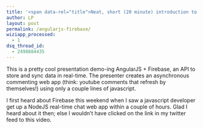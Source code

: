 ```yaml
---
title: '<span data-rel="title">Neat, short (20 minute) introduction to AngularJS + Firebase</span>'
author: LP
layout: post
permalink: /angularjs-firebase/
wiziapp_processed:
  - 1
dsq_thread_id:
  - 2498884435
---
```


<p>
  This is a pretty cool presentation demo-ing AngularJS + Firebase, an API to store and sync data in real-time. The presenter creates an asynchronous commenting web app (think: youtube comments that refresh by themselves!) using only a couple lines of javascript.
</p>

<p>
</p>

<p>
  I first heard about Firebase this weekend when I saw a javascript developer get up a NodeJS real-time chat web app within a couple of hours. Glad I heard about it then; else I wouldn&#8217;t have clicked on the link in my twitter feed to this video.
</p>